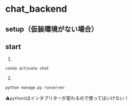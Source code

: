 # chat_backend

## setup（仮装環境がない場合）


## start
1. 
```bash
conda activate chat
```
2.
```bash
python manage.py runserver
```
⚠️`python3`はインタプリターが変わるので使ってはいけない！